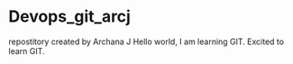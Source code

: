 # Devops_git_arcj
repostitory created by Archana J
Hello world, I am learning GIT. Excited to learn GIT.

